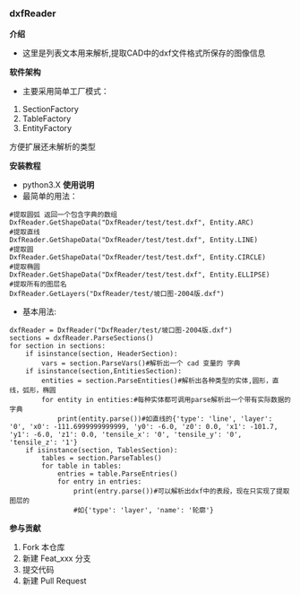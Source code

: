 ### dxfReader


 **介绍** 
- 这里是列表文本用来解析,提取CAD中的dxf文件格式所保存的图像信息

 **软件架构** 
- 主要采用简单工厂模式：


1. SectionFactory
1. TableFactory
1. EntityFactory


方便扩展还未解析的类型


 **安装教程** 
- python3.X
 **使用说明** 
- 最简单的用法：

```
#提取圆弧 返回一个包含字典的数组
DxfReader.GetShapeData("DxfReader/test/test.dxf", Entity.ARC)
#提取直线
DxfReader.GetShapeData("DxfReader/test/test.dxf", Entity.LINE)
#提取圆
DxfReader.GetShapeData("DxfReader/test/test.dxf", Entity.CIRCLE)
#提取椭圆
DxfReader.GetShapeData("DxfReader/test/test.dxf", Entity.ELLIPSE)
#提取所有的图层名
DxfReader.GetLayers("DxfReader/test/坡口图-2004版.dxf")
```

- 基本用法:

```
dxfReader = DxfReader("DxfReader/test/坡口图-2004版.dxf")
sections = dxfReader.ParseSections()
for section in sections:
    if isinstance(section, HeaderSection):
        vars = section.ParseVars()#解析出一个 cad 变量的 字典
    if isinstance(section,EntitiesSection):
        entities = section.ParseEntities()#解析出各种类型的实体,圆形，直线，弧形，椭圆
        for entity in entities:#每种实体都可调用parse解析出一个带有实际数据的字典
            print(entity.parse())#如直线的{'type': 'line', 'layer': '0', 'x0': -111.6999999999999, 'y0': -6.0, 'z0': 0.0, 'x1': -101.7, 'y1': -6.0, 'z1': 0.0, 'tensile_x': '0', 'tensile_y': '0', 'tensile_z': '1'}
    if isinstance(section, TablesSection):
        tables = section.ParseTables()
        for table in tables:
            entries = table.ParseEntries()
            for entry in entries:
                print(entry.parse())#可以解析出dxf中的表段，现在只实现了提取图层的
                #如{'type': 'layer', 'name': '轮廓'}
```


 **参与贡献** 

1. Fork 本仓库
2. 新建 Feat_xxx 分支
3. 提交代码
4. 新建 Pull Request